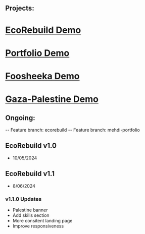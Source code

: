 ## Projects:
# [EcoRebuild Demo](https://ecorebuild.netlify.app/)
# [Portfolio Demo](https://mehdibenayed.netlify.app/)
# [Foosheeka Demo](https://foosheeka.netlify.app/)
# [Gaza-Palestine Demo](https://gazapalestine.netlify.app/)

## Ongoing:
-- Feature branch: ecorebuild
-- Feature branch: mehdi-portfolio

## EcoRebuild v1.0
- 10/05/2024

## EcoRebuild v1.1
- 8/06/2024

### v1.1.0 Updates
- Palestine banner
- Add skills section
- More consitent landing page
- Improve responsiveness

